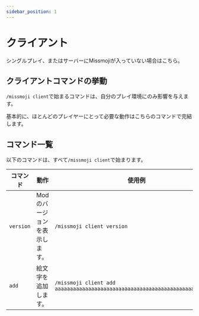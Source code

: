 ```yaml
---
sidebar_position: 1
---
```


# クライアント

シングルプレイ、またはサーバーにMissmojiが入っていない場合はこちら。

## クライアントコマンドの挙動

`/missmoji client`で始まるコマンドは、自分のプレイ環境にのみ影響を与えます。

基本的に、ほとんどのプレイヤーにとって必要な動作はこちらのコマンドで完結します。

## コマンド一覧

以下のコマンドは、すべて`/missmoji client`で始まります。

| コマンド  | 動作                          | 使用例                                                                        |
| --------- | ----------------------------- | ----------------------------------------------------------------------------- |
| `version` | Modのバージョンを表示します。 | `/missmoji client version`                                                    |
| `add`     | 絵文字を追加します。          | `/missmoji client add aaaaaaaaaaaaaaaaaaaaaaaaaaaaaaaaaaaaaaaaaaaaaaaaaaaaaa` |